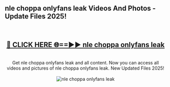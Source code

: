 <h2>nle choppa onlyfans leak Videos And Photos - Update Files 2025!</h2>
<br>
<div align="center">
<h2><a href="https://linkcuts.com/hfmhzwbr" rel="nofollow">🔴 CLICK HERE 🌐==►► nle choppa onlyfans leak</a></h2>
<br>
Get nle choppa onlyfans leak and all content. Now you can access all videos and pictures of nle choppa onlyfans leak. New Updated Files 2025!
<br>
<br>
<a href="https://linkcuts.com/hfmhzwbr" rel="nofollow" data-target="animated-image.originalLink"><img src="https://i.ibb.co.com/WyWwxjT/player-gif2.gif" alt="nle choppa onlyfans leak" style="max-width: 100%; display: inline-block;" data-target="animated-image.originalImage"></a>
</div>
<br>